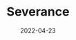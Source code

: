 ---
title: "Severance"
slug: severance
excerpt: ""
category: "Watch"
subcategory: "Series"
date: "2022-04-23"
featuredImage: "https://res.cloudinary.com/dbi2zounq/image/upload/v1651048794/Digital%20garden/media/severance_fnkjml.jpg"
listingOnly: true
tags:
 - series
---